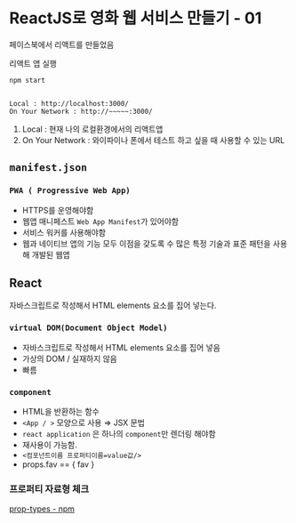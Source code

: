 # ReactJS로 영화 웹 서비스 만들기 - 01

페이스북에서 리액트를 만들었음

리액트 앱 실행
```shell
npm start


Local : http://localhost:3000/
On Your Network : http://~~~~~:3000/

```

1. Local  : 현재 나의 로컬환경에서의 리액트앱
2. On Your Network : 와이파이나 폰에서 테스트 하고 싶을 때 사용할 수 있는 URL


## `manifest.json`
### `PWA ( Progressive Web App) ` 
- HTTPS를 운영해야함
- 웹앱 매니페스트 `Web App Manifest`가 있어야함
- 서비스 워커를 사용해야함
- 웹과 네이티브 앱의 기능 모두 이점을 갖도록 수 많은 특정 기술과 표준 패턴을 사용해 개발된 웹앱


## React
자바스크립트로 작성해서 HTML elements 요소를 집어 넣는다. 

### `virtual DOM(Document Object Model)`
- 자바스크립트로 작성해서 HTML elements 요소를 집어 넣음
- 가상의 DOM / 실재하지 않음
- 빠름

### `component`
- HTML을 반환하는 함수
- `<App / >` 모양으로 사용 ⇒ JSX 문법
- `react application` 은 하나의 `component`만 렌더링 해야함
- 재사용이 가능함.
- `<컴포넌트이름 프로퍼티이름=value값/>`
- props.fav == { fav }

### 프로퍼티 자료형 체크
[prop-types  -  npm](https://www.npmjs.com/package/prop-types)
